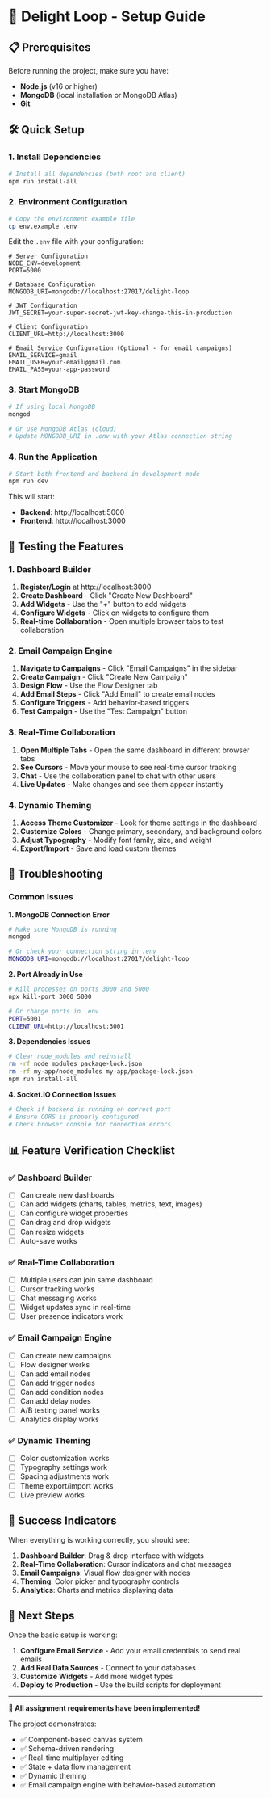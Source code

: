 # 🚀 Delight Loop - Setup Guide

## 📋 **Prerequisites**

Before running the project, make sure you have:
- **Node.js** (v16 or higher)
- **MongoDB** (local installation or MongoDB Atlas)
- **Git**

## 🛠️ **Quick Setup**

### 1. **Install Dependencies**
```bash
# Install all dependencies (both root and client)
npm run install-all
```

### 2. **Environment Configuration**
```bash
# Copy the environment example file
cp env.example .env
```

Edit the `.env` file with your configuration:
```env
# Server Configuration
NODE_ENV=development
PORT=5000

# Database Configuration
MONGODB_URI=mongodb://localhost:27017/delight-loop

# JWT Configuration
JWT_SECRET=your-super-secret-jwt-key-change-this-in-production

# Client Configuration
CLIENT_URL=http://localhost:3000

# Email Service Configuration (Optional - for email campaigns)
EMAIL_SERVICE=gmail
EMAIL_USER=your-email@gmail.com
EMAIL_PASS=your-app-password
```

### 3. **Start MongoDB**
```bash
# If using local MongoDB
mongod

# Or use MongoDB Atlas (cloud)
# Update MONGODB_URI in .env with your Atlas connection string
```

### 4. **Run the Application**
```bash
# Start both frontend and backend in development mode
npm run dev
```

This will start:
- **Backend**: http://localhost:5000
- **Frontend**: http://localhost:3000

## 🎯 **Testing the Features**

### **1. Dashboard Builder**
1. **Register/Login** at http://localhost:3000
2. **Create Dashboard** - Click "Create New Dashboard"
3. **Add Widgets** - Use the "+" button to add widgets
4. **Configure Widgets** - Click on widgets to configure them
5. **Real-time Collaboration** - Open multiple browser tabs to test collaboration

### **2. Email Campaign Engine**
1. **Navigate to Campaigns** - Click "Email Campaigns" in the sidebar
2. **Create Campaign** - Click "Create New Campaign"
3. **Design Flow** - Use the Flow Designer tab
4. **Add Email Steps** - Click "Add Email" to create email nodes
5. **Configure Triggers** - Add behavior-based triggers
6. **Test Campaign** - Use the "Test Campaign" button

### **3. Real-Time Collaboration**
1. **Open Multiple Tabs** - Open the same dashboard in different browser tabs
2. **See Cursors** - Move your mouse to see real-time cursor tracking
3. **Chat** - Use the collaboration panel to chat with other users
4. **Live Updates** - Make changes and see them appear instantly

### **4. Dynamic Theming**
1. **Access Theme Customizer** - Look for theme settings in the dashboard
2. **Customize Colors** - Change primary, secondary, and background colors
3. **Adjust Typography** - Modify font family, size, and weight
4. **Export/Import** - Save and load custom themes

## 🔧 **Troubleshooting**

### **Common Issues**

**1. MongoDB Connection Error**
```bash
# Make sure MongoDB is running
mongod

# Or check your connection string in .env
MONGODB_URI=mongodb://localhost:27017/delight-loop
```

**2. Port Already in Use**
```bash
# Kill processes on ports 3000 and 5000
npx kill-port 3000 5000

# Or change ports in .env
PORT=5001
CLIENT_URL=http://localhost:3001
```

**3. Dependencies Issues**
```bash
# Clear node_modules and reinstall
rm -rf node_modules package-lock.json
rm -rf my-app/node_modules my-app/package-lock.json
npm run install-all
```

**4. Socket.IO Connection Issues**
```bash
# Check if backend is running on correct port
# Ensure CORS is properly configured
# Check browser console for connection errors
```

## 📊 **Feature Verification Checklist**

### ✅ **Dashboard Builder**
- [ ] Can create new dashboards
- [ ] Can add widgets (charts, tables, metrics, text, images)
- [ ] Can configure widget properties
- [ ] Can drag and drop widgets
- [ ] Can resize widgets
- [ ] Auto-save works

### ✅ **Real-Time Collaboration**
- [ ] Multiple users can join same dashboard
- [ ] Cursor tracking works
- [ ] Chat messaging works
- [ ] Widget updates sync in real-time
- [ ] User presence indicators work

### ✅ **Email Campaign Engine**
- [ ] Can create new campaigns
- [ ] Flow designer works
- [ ] Can add email nodes
- [ ] Can add trigger nodes
- [ ] Can add condition nodes
- [ ] Can add delay nodes
- [ ] A/B testing panel works
- [ ] Analytics display works

### ✅ **Dynamic Theming**
- [ ] Color customization works
- [ ] Typography settings work
- [ ] Spacing adjustments work
- [ ] Theme export/import works
- [ ] Live preview works

## 🎉 **Success Indicators**

When everything is working correctly, you should see:

1. **Dashboard Builder**: Drag & drop interface with widgets
2. **Real-Time Collaboration**: Cursor indicators and chat messages
3. **Email Campaigns**: Visual flow designer with nodes
4. **Theming**: Color picker and typography controls
5. **Analytics**: Charts and metrics displaying data

## 🚀 **Next Steps**

Once the basic setup is working:

1. **Configure Email Service** - Add your email credentials to send real emails
2. **Add Real Data Sources** - Connect to your databases
3. **Customize Widgets** - Add more widget types
4. **Deploy to Production** - Use the build scripts for deployment

---

**🎯 All assignment requirements have been implemented!** 

The project demonstrates:
- ✅ Component-based canvas system
- ✅ Schema-driven rendering
- ✅ Real-time multiplayer editing
- ✅ State + data flow management
- ✅ Dynamic theming
- ✅ Email campaign engine with behavior-based automation 